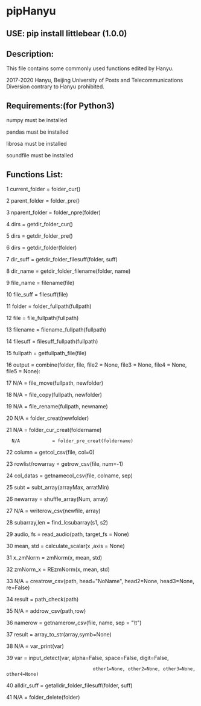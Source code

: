 # pipHanyu

## USE: pip install littlebear (1.0.0)

## Description:
   This file contains some commonly used functions edited by Hanyu.

 2017-2020 Hanyu, Beijing University of Posts and Telecommunications
 Diversion contrary to Hanyu prohibited.

## Requirements:(for Python3)
   numpy must be installed

   pandas must be installed

   librosa must be installed

   soundfile must be installed

## Functions List:
  1   current_folder = folder_cur()

  2   parent_folder  = folder_pre()

  3   nparent_folder = folder_npre(folder)

  4   dirs           = getdir_folder_cur()

  5   dirs           = getdir_folder_pre()

  6   dirs           = getdir_folder(folder)

  7   dir_suff       = getdir_folder_filesuff(folder, suff)

  8   dir_name       = getdir_folder_filename(folder, name)

  9   file_name      = filename(file)

  10  file_suff      = filesuff(file)

  11  folder         = folder_fullpath(fullpath)

  12  file           = file_fullpath(fullpath)

  13  filename       = filename_fullpath(fullpath)

  14  filesuff       = filesuff_fullpath(fullpath)

  15  fullpath       = getfullpath_file(file)

  16  output         = combine(folder, file, file2 = None, file3 = None, file4 = None, file5 = None):

  17  N/A            = file_move(fullpath, newfolder)

  18  N/A            = file_copy(fullpath, newfolder)

  19  N/A            = file_rename(fullpath, newname)

  20  N/A            = folder_creat(newfolder)

  21  N/A            = folder_cur_creat(foldername)

      N/A            = folder_pre_creat(foldername)

  22  column         = getcol_csv(file, col=0)

  23  rowlist/rowarray = getrow_csv(file, num=-1)

  24  col_datas      = getnamecol_csv(file, colname, sep)

  25  subt           = subt_array(arrayMax, arratMin)

  26  newarray       = shuffle_array(Num, array)

  27  N/A            = writerow_csv(newfile, array)

  28  subarray,len   = find_lcsubarray(s1, s2)

  29  audio, fs      = read_audio(path, target_fs = None)

  30  mean, std      = calculate_scalar(x ,axis = None)

  31  x_zmNorm       = zmNorm(x, mean, std)

  32  zmNorm_x       = REzmNorm(x, mean, std)

  33  N/A            = creatrow_csv(path, head="NoName", head2=None, head3=None, re=False)

  34  result         = path_check(path)

  35  N/A            = addrow_csv(path,row)

  36  namerow        = getnamerow_csv(file, name, sep = "\t")

  37  result         = array_to_str(array,symb=None)

  38  N/A            = var_print(var)

  39  var            = input_detect(var, alpha=False, space=False, digit=False, 

                                    other1=None, other2=None, other3=None, other4=None)

  40  alldir_suff    = getalldir_folder_filesuff(folder, suff)

  41  N/A            = folder_delete(folder)

